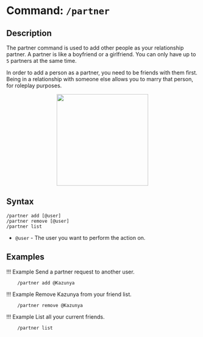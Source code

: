 # **Command:** `/partner`

## **Description**

The partner command is used to add other people as your relationship partner. A partner is like a boyfriend or a girlfriend. You can only have up to `5` partners at the same time.

In order to add a person as a partner, you need to be friends with them first. Being in a relationship with someone else allows you to marry that person, for roleplay purposes.

<p align="center"><img style="width: 15rem" src="https://repo.toujoustudios.net/assets/kazunya/img/icon_partner.gif"></p>

## **Syntax**

    /partner add [@user]
    /partner remove [@user]
    /partner list

- `@user` - The user you want to perform the action on.

## **Examples**

!!! Example
    Send a partner request to another user.

        /partner add @Kazunya
        
!!! Example
    Remove Kazunya from your friend list.

        /partner remove @Kazunya
        
!!! Example
    List all your current friends.

        /partner list